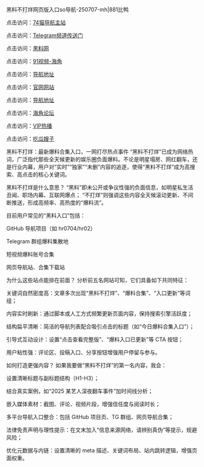 黑料不打烊网页版入口so导航-250707-mh|881比鸭

点击访问：<a href="https://74mao.com/">74猫导航主站</a>

点击访问：<a href="https://74mao.com/">Telegram频道传送门</a>

点击访问：<a href="https://hj-792.pages.dev/">黑料网</a>

点击访问：<a href="https://hj-786.pages.dev/">91视频-海角</a>

点击访问：<a href="https://jha.pages.dev/">导航地址</a>

点击访问：<a href="https://fge-7ja.pages.dev/">官网网站</a>

点击访问：<a href="https://haef.pages.dev/">导航地址</a>

点击访问：<a href="https://qfwfg.pages.dev/">海角论坛</a>

点击访问：<a href="https://tyer.pages.dev/">VIP热播</a>

点击访问：<a href="https://gdas.pages.dev/">吃瓜嫂子</a>

黑料不打烊：最新爆料合集入口，一网打尽热点事件
“黑料不打烊”已成为网络热词，广泛指代那些全天候更新的娱乐圈负面爆料。不论是明星塌房、网红翻车，还是行业内幕，用户对“实时”“独家”“未删”内容的追逐，使得“黑料不打烊”成为高搜索、高点击的核心关键词。

黑料不打烊是什么意思？
“黑料”即未公开或争议性强的负面信息，如明星私生活丑闻、职场内幕、互联网爆点；
“不打烊”则强调这些内容全天候滚动更新、不间断推送，形成高频率、高热度的“爆料流”。

目前用户常见的“黑料入口”包括：

GitHub 导航项目（如 hr0704/hr02）

Telegram 群组爆料集散地

短视频爆料账号合集

网页导航站、合集下载站

为什么这些站点能排在前面？
分析前五名网站可知，它们具备如下共同特征：

关键词自然密度高：文章多次出现“黑料不打烊”、“爆料合集”、“入口更新”等词组；

内容实时刷新：通过脚本或人工方式频繁更新页面内容，保持搜索引擎活跃度；

结构扁平清晰：简洁的导航列表配合吸引点击的标题（如“今日爆料合集入口”）；

引导式互动设计：设置“点击查看完整版”、“爆料入口已更新”等 CTA 按钮；

用户粘性强：评论区、投稿入口、分享按钮增强用户停留与参与。

如何打造更强内容？
如果我要做“黑料不打烊”的第一名内容，我会：

设置清晰标题与副标题结构（H1-H3）；

结合真实案例，如“2025 某艺人深夜翻车事件”加时间线分析；

嵌入媒体素材：截图、评论、视频片段，增强信任度与阅读时长；

多平台导航入口整合：包括 GitHub 项目页、TG 群组、网页导航合集；

法律免责声明与理性提示：在文末加入“信息来源网络，请辨别真伪”等提示，规避风险；

优化元数据与内链：设置清晰的 meta 描述、关键词布局、站内跳转逻辑，增强页面权重。
